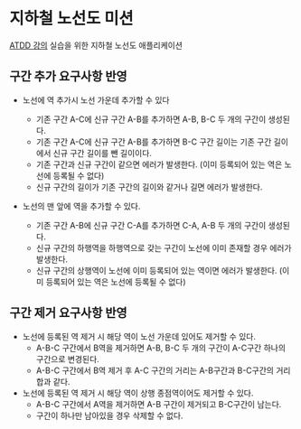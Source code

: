 # 지하철 노선도 미션
[ATDD 강의](https://edu.nextstep.camp/c/R89PYi5H) 실습을 위한 지하철 노선도 애플리케이션

## 구간 추가 요구사항 반영
* 노선에 역 추가시 노선 가운데 추가할 수 있다
  - 기존 구간 A-C에 신규 구간 A-B를 추가하면 A-B, B-C 두 개의 구간이 생성된다.
  - 기존 구간 A-C에 신규 구간 A-B를 추가하면 B-C 구간 길이는 기존 구간 길이에서 신규 구간 길이를 뺀 길이이다.
  - 기존 구간과 신규 구간이 같으면 에러가 발생한다. (이미 등록되어 있는 역은 노선에 등록될 수 없다)
  - 신규 구간의 길이가 기존 구간의 길이와 같거나 길면 에러가 발생한다.  

* 노선의 맨 앞에 역을 추가할 수 있다.
  - 기존 구간 A-B에 신규 구간 C-A를 추가하면 C-A, A-B 두 개의 구간이 생성된다.
  - 신규 구간의 하행역을 하행역으로 갖는 구간이 노선에 이미 존재할 경우 에러가 발생한다.
  - 신규 구간의 상행역이 노선에 이미 등록되어 있는 역이면 에러가 발생한다. (이미 등록되어 있는 역은 노선에 등록될 수 없다)

## 구간 제거 요구사항 반영
* 노선에 등록된 역 제거 시 해당 역이 노선 가운데 있어도 제거할 수 있다.
  - A-B-C 구간에서 B역을 제거하면 A-B, B-C 두 개의 구간이 A-C구간 하나의 구간으로 변경된다.
  - A-B-C 구간에서 B역 제거 후 A-C 구간의 거리는 A-B구간과 B-C구간의 거리 합과 같다. 
* 노선에 등록된 역 제거 시 해당 역이 상행 종점역이어도 제거할 수 있다.
  - A-B-C 구간에서 A역을 제거하면 A-B 구간이 제거되고 B-C구간이 남는다.
  - 구간이 하나만 남아있을 경우 삭제할 수 없다.